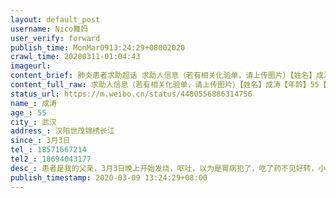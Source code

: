 ```yaml
---
layout: default_post
username: Nico舞妈
user_verify: forward
publish_time: MonMar0913:24:29+08002020
crawl_time: 20200311-01:04:43
imageurl: 
content_brief: 肺炎患者求助超话 求助人信息（若有相关化验单，请上传图片）【姓名】成涛【年龄】55【所在城市】武汉【所在小区、社区】汉阳世茂锦绣长江【患病时间】3月3日【联系方式】●●●【其他紧急联系人】●●●【病情描述】 患者是我的父亲，3月3日晚上开始发烧，呕吐，以为是胃病犯了 ...全文
content_full_raw: 求助人信息（若有相关化验单，请上传图片）【姓名】成涛【年龄】55【所在城市】武汉【所在小区、社区】汉阳世茂锦绣长江【患病时间】3月3日【联系方式】●●●【其他紧急联系人】●●●【病情描述】患者是我的父亲，3月3日晚上开始发烧，呕吐，以为是胃病犯了，吃了药不见好转，小腹一直隐隐作痛，9日凌晨到汉阳医院就诊，医生说是急性阑尾炎，已经化脓了，必须马上做手术治疗，不然后果不堪设想，无奈就诊人太多，没床位，无法手术，医生只能开消炎针，但医生说肯定没什么用，现在排队打针的人非常多，已经等了十来个小时了，还没打上针！求各大医院床位一个，患者得马上手术，年龄大了，折腾不起啊
status_url: https://m.weibo.cn/status/4480556886314756
name_: 成涛
age_: 55
city_: 武汉
address_: 汉阳世茂锦绣长江
since_: 3月3日
tel_: 18571667214
tel2_: 18694043177
desc_: 患者是我的父亲，3月3日晚上开始发烧，呕吐，以为是胃病犯了，吃了药不见好转，小腹一直隐隐作痛，9日凌晨到汉阳医院就诊，医生说是急性阑尾炎，已经化脓了，必须马上做手术治疗，不然后果不堪设想，无奈就诊人太多，没床位，无法手术，医生只能开消炎针，但医生说肯定没什么用，现在排队打针的人非常多，已经等了十来个小时了，还没打上针！求各大医院床位一个，患者得马上手术，年龄大了，折腾不起啊
publish_timestamp: 2020-03-09 13:24:29+08:00
---
```

